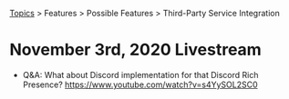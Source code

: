 [Topics](../../../topics.md) > Features > Possible Features > Third-Party Service Integration

# November 3rd, 2020 Livestream
* Q&A: What about Discord implementation for that Discord Rich Presence? https://www.youtube.com/watch?v=s4YySOL2SC0
